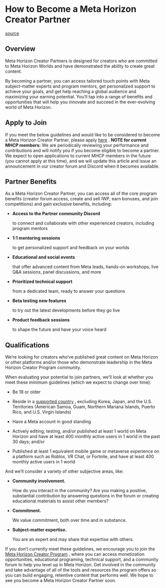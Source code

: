 # How to Become a Meta Horizon Creator Partner

[source](https://developers.meta.com/horizon-worlds/learn/documentation/mhcp-program/mhcp-partner-page)

## Overview

Meta Horizon Creator Partners is designed for creators who are committed to Meta Horizon Worlds and have demonstrated the ability to create great content.

By becoming a partner, you can access tailored touch points with Meta subject-matter experts and program mentors, get personalized support to achieve your goals, and get help reaching a global audience and maximizing your earning potential. You’ll tap into a range of benefits and opportunities that will help you innovate and succeed in the ever-evolving world of Meta Horizon.

## Apply to Join

If you meet the below guidelines and would like to be considered to become a Meta Horizon Creator Partner, please apply [here](https://developers.meta.com/horizon-worlds/programs/partners/apply) . **NOTE for current MHCP members:** We are periodically reviewing your performance and contributions and will notify you if you become eligible to become a partner. We expect to open applications to current MHCP members in the future (you cannot apply at this time), and we will update this article and issue an announcement in our creator forum and Discord when it becomes available.

## Partner Benefits

As a Meta Horizon Creator Partner, you can access all of the core program benefits (creator forum access, create and sell IWP, earn bonuses, and join competitions) and gain exclusive benefits, including:

*   **Access to the Partner community Discord**
    
     to connect and collaborate with other experienced creators, including program mentors

*   **1:1 mentoring sessions**
    
     to get personalized support and feedback on your worlds

*   **Educational and social events**
    
     that offer advanced content from Meta leads, hands-on workshops, live Q&A sessions, panel discussions, and more

*   **Prioritized technical support**
    
     from a dedicated team, ready to answer your questions

*   **Beta testing new features**
    
     to try out the latest developments before they go live

*   **Product feedback sessions**
    
     to shape the future and have your voice heard

## Qualifications

We’re looking for creators who’ve published great content on Meta Horizon or other platforms and/or those who demonstrate leadership in the Meta Horizon Creator Program community.

When evaluating your potential to join partners, we’ll look at whether you meet these minimum guidelines (which we expect to change over time):

*   Be 18 or older

*   Reside in a [supported country](https://www.meta.com/help/quest/articles/horizon/explore-horizon-worlds/horizon-supported-countries/) , excluding Korea, Japan, and the U.S. Territories (American Samoa, Guam, Northern Mariana Islands, Puerto Rico, and U.S. Virgin Islands)

*   Have a Meta account in good standing

*   Actively editing, testing, and/or published at least 1 world on Meta Horizon and have at least 400 monthly active users in 1 world in the past 30 days; and/or

*   Published at least 1 equivalent mobile game or metaverse experience on a platform such as Roblox, VR Chat, or Fortnite, and have at least 400 monthly active users in 1 world

And we’ll consider a variety of other subjective areas, like:

*   **Community involvement.**
    
     How do you interact in the community? Are you making a positive, substantial contribution by answering questions in the forum or creating educational materials to assist other members?

*   **Commitment.**
    
     We value commitment, both over time and in substance.

*   **Subject-matter expertise.**
    
     You are an expert and may share that expertise with others.

If you don’t currently meet these guidelines, we encourage you to join the [Meta Horizon Creator Program](https://developers.meta.com/horizon-worlds/programs) , where you can access monetization opportunities, educational programing, technical support, and a community forum to help you level up in Meta Horizon. Get involved in the community and take advantage of all of the tools and resources the program offers so you can build engaging, retentive content that performs well. We hope to see you become a Meta Horizon Creator Partner soon.

 

 

 

 

 

 

 

 

 

 

 

 

 

 

 

 

 

 

 

 

 

 

 

 

 

 

 

 

 

 

 

 

 

 

 

 

 

 

 

 

 

 

 

 

 

 